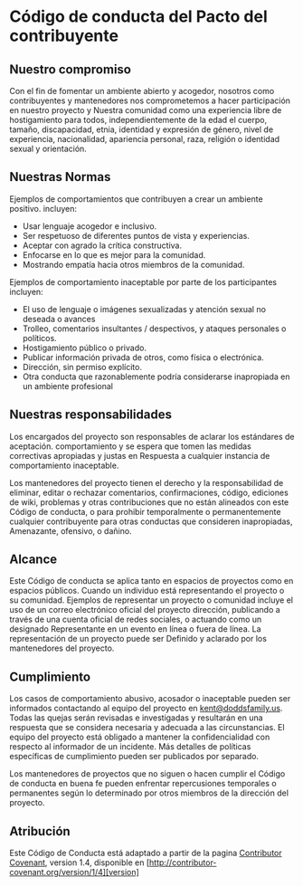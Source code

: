 # Código de conducta del Pacto del contribuyente

## Nuestro compromiso

Con el fin de fomentar un ambiente abierto y acogedor, nosotros como contribuyentes y mantenedores nos comprometemos a hacer participación en nuestro proyecto y Nuestra comunidad como una experiencia libre de hostigamiento para todos, independientemente de la edad el cuerpo, tamaño, discapacidad, etnia, identidad y expresión de género, nivel de experiencia, nacionalidad, apariencia personal, raza, religión o identidad sexual y orientación.

## Nuestras Normas

Ejemplos de comportamientos que contribuyen a crear un ambiente positivo.
incluyen:

* Usar lenguaje acogedor e inclusivo.
* Ser respetuoso de diferentes puntos de vista y experiencias.
* Aceptar con agrado la crítica constructiva.
* Enfocarse en lo que es mejor para la comunidad.
* Mostrando empatía hacia otros miembros de la comunidad.

Ejemplos de comportamiento inaceptable por parte de los participantes incluyen:

* El uso de lenguaje o imágenes sexualizadas y atención sexual no deseada o avances
* Trolleo, comentarios insultantes / despectivos, y ataques personales o políticos.
* Hostigamiento público o privado.
* Publicar información privada de otros, como física o electrónica.
* Dirección, sin permiso explícito.
* Otra conducta que razonablemente podría considerarse inapropiada en un ambiente profesional

## Nuestras responsabilidades

Los encargados del proyecto son responsables de aclarar los estándares de aceptación.
comportamiento y se espera que tomen las medidas correctivas apropiadas y justas en Respuesta a cualquier instancia de comportamiento inaceptable.

Los mantenedores del proyecto tienen el derecho y la responsabilidad de eliminar, editar o rechazar comentarios, confirmaciones, código, ediciones de wiki, problemas y otras contribuciones que no están alineados con este Código de conducta, o para prohibir temporalmente o permanentemente cualquier contribuyente para otras conductas que consideren inapropiadas,
Amenazante, ofensivo, o dañino.

## Alcance

Este Código de conducta se aplica tanto en espacios de proyectos como en espacios públicos.
Cuando un individuo está representando el proyecto o su comunidad. Ejemplos de
representar un proyecto o comunidad incluye el uso de un correo electrónico oficial del proyecto
dirección, publicando a través de una cuenta oficial de redes sociales, o actuando como un designado
Representante en un evento en línea o fuera de línea. La representación de un proyecto puede ser
Definido y aclarado por los mantenedores del proyecto.

## Cumplimiento

Los casos de comportamiento abusivo, acosador o inaceptable pueden ser informados contactando al equipo del proyecto en kent@doddsfamily.us. Todas las quejas serán revisadas e investigadas y resultarán en una respuesta que se considera necesaria y adecuada a las circunstancias. El equipo del proyecto está obligado a mantener la confidencialidad con respecto al informador de un incidente.
Más detalles de políticas específicas de cumplimiento pueden ser publicados por separado.

Los mantenedores de proyectos que no siguen o hacen cumplir el Código de conducta en buena fe pueden enfrentar repercusiones temporales o permanentes según lo determinado por otros miembros de la dirección del proyecto.

## Atribución

Este Código de Conducta está adaptado a partir de la pagina
 [Contributor Covenant][homepage], version 1.4,
disponible en [http://contributor-covenant.org/version/1/4][version]

[homepage]: http://contributor-covenant.org
[version]: http://contributor-covenant.org/version/1/4/
